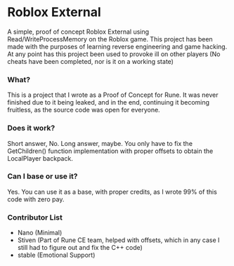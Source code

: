 # Roblox External

A simple, proof of concept Roblox External using Read/WriteProcessMemory on the Roblox game. This project has been made
with the purposes of learning reverse engineering and game hacking. At any point has this project been used to provoke
ill on other players (No cheats have been completed, nor is it on a working state)

### What?

This is a project that I wrote as a Proof of Concept for Rune. It was never finished due to it being leaked, and in the
end, continuing it becoming fruitless, as the source code was open for everyone.

### Does it work?

Short answer, No. Long answer, maybe. You only have to fix the GetChildren() function implementation with proper offsets
to obtain the LocalPlayer backpack.

### Can I base or use it?

Yes. You can use it as a base, with proper credits, as I wrote 99% of this code with zero pay.

### Contributor List

- Nano (Minimal)
- Stiven (Part of Rune CE team, helped with offsets, which in any case I still had to figure out and fix the C++ code)
- stable (Emotional Support)